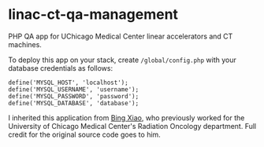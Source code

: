 linac-ct-qa-management
======================

PHP QA app for UChicago Medical Center linear accelerators and CT machines.

To deploy this app on your stack, create `/global/config.php` with your database credentials as follows:

    define('MYSQL_HOST', 'localhost');
    define('MYSQL_USERNAME', 'username');
    define('MYSQL_PASSWORD', 'password');
    define('MYSQL_DATABASE', 'database');

I inherited this application from [Bing Xiao](http://www.linkedin.com/profile/view?id=146802554), who previously worked for the University of Chicago Medical Center's Radiation Oncology department. Full credit for the original source code goes to him.